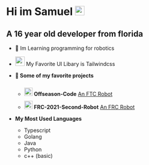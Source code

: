 # Hi im Samuel  <img src="https://media.giphy.com/media/hvRJCLFzcasrR4ia7z/giphy.gif" width="25px">
## A 16 year old developer from florida

- 🤖 Im Learning programming for robotics

- <img src="https://cdn.worldvectorlogo.com/logos/tailwindcss.svg" width="25px"> My Favorite UI Libary is Tailwindcss

- **🌟 Some of my favorite projects**
    - <img style="margin-top: 10px;" height="22" width="22" src="https://cdn.jsdelivr.net/npm/simple-icons@v3/icons/first.svg" /> **Offseason-Code** [An FTC Robot](https://github.com/DevSamuelV/Offseason-Skystone)
    - <img style="margin-top: 10px;" height="22" width="22" src="https://cdn.jsdelivr.net/npm/simple-icons@v3/icons/first.svg" /> **FRC-2021-Second-Robot** [An FRC Robot](https://github.com/DevSamuelV/FRC_2021_Second_Robot)

- **My Most Used Languages**
    - Typescript
    - Golang
    - Java
    - Python
    - c++ (basic)

<!--START_SECTION:waka-->
<!--END_SECTION:waka-->
